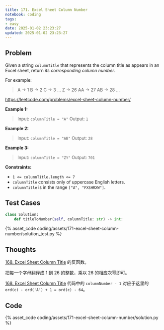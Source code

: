 ```yaml
---
title: 171. Excel Sheet Column Number
notebook: coding
tags:
- easy
date: 2025-01-02 23:23:27
updated: 2025-01-02 23:23:27
---
```

## Problem

Given a string `columnTitle` that represents the column title as appears in an Excel sheet, return _its corresponding column number_.

For example:

> A -> 1
> B -> 2
> C -> 3
> ...
> Z -> 26
> AA -> 27
> AB -> 28
> ...

<https://leetcode.com/problems/excel-sheet-column-number/>

**Example 1:**

> Input: `columnTitle = "A"`
> Output: `1`

**Example 2:**

> Input: `columnTitle = "AB"`
> Output: `28`

**Example 3:**

> Input: `columnTitle = "ZY"`
> Output: `701`

**Constraints:**

- `1 <= columnTitle.length <= 7`
- `columnTitle` consists only of uppercase English letters.
- `columnTitle` is in the range `["A", "FXSHRXW"]`.

## Test Cases

``` python
class Solution:
    def titleToNumber(self, columnTitle: str) -> int:
```

{% asset_code coding/assets/171-excel-sheet-column-number/solution_test.py %}

## Thoughts

[168. Excel Sheet Column Title](168-excel-sheet-column-title) 的反函数。

把每一个字母翻译成 1 到 26 的整数，乘以 26 的相应次幂即可。

[168. Excel Sheet Column Title](168-excel-sheet-column-title) 代码中的 `columnNumber - 1` 对应于这里的 `ord(c) - ord('A') + 1 = ord(c) - 64`。

## Code

{% asset_code coding/assets/171-excel-sheet-column-number/solution.py %}
